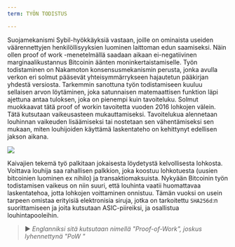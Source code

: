 ```yaml
---
term: TYÖN TODISTUS

---
```

Suojamekanismi Sybil-hyökkäyksiä vastaan, joille on ominaista useiden väärennettyjen henkilöllisyyksien luominen laittoman edun saamiseksi. Näin ollen proof of work -menetelmällä saadaan aikaan ei-negatiivinen marginaalikustannus Bitcoinin äänten moninkertaistamiselle. Työn todistaminen on Nakamoton konsensusmekanismin perusta, jonka avulla verkon eri solmut pääsevät yhteisymmärrykseen hajautetun pääkirjan yhdestä versiosta. Tarkemmin sanottuna työn todistamiseen kuuluu sellaisen arvon löytäminen, joka satunnaisen matemaattisen funktion läpi ajettuna antaa tuloksen, joka on pienempi kuin tavoiteluku. Solmut muokkaavat tätä proof of workin tavoitetta vuoden 2016 lohkojen välein. Tätä kutsutaan vaikeusasteen mukauttamiseksi. Tavoitelukua alennetaan louhinnan vaikeuden lisäämiseksi tai nostetaan sen vähentämiseksi sen mukaan, miten louhijoiden käyttämä laskentateho on kehittynyt edellisen jakson aikana.

![](../../dictionnaire/assets/34.webp)

Kaivajien tekemä työ palkitaan jokaisesta löydetystä kelvollisesta lohkosta. Voittava louhija saa rahallisen palkkion, joka koostuu lohkotuesta (uusien bitcoinien luominen ex nihilo) ja transaktiomaksuista. Nykyään Bitcoinin työn todistamisen vaikeus on niin suuri, että louhinta vaatii huomattavaa laskentatehoa, jotta lohkojen voittaminen onnistuu. Tämän vuoksi on usein tarpeen omistaa erityisiä elektronisia siruja, jotka on tarkoitettu `SHA256d`:n suorittamiseen ja joita kutsutaan ASIC-piireiksi, ja osallistua louhintapooleihin.

> ► *Englanniksi sitä kutsutaan nimellä "Proof-of-Work", joskus lyhennettynä "PoW "*